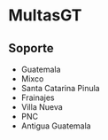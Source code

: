 # MultasGT


## Soporte
- Guatemala
- Mixco
- Santa Catarina Pinula
- Frainajes
- Villa Nueva
- PNC
- Antigua Guatemala
